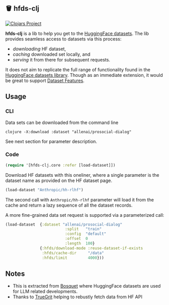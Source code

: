 ## 🪣 hfds-clj

[![Clojars Project](https://img.shields.io/clojars/v/io.github.zmedelis/hfds-clj.svg)](https://clojars.org/io.github.zmedelis/hfds-clj)

**hfds-clj** is a lib to help you get to the [HuggingFace datasets](https://huggingface.co/datasets). The lib provides seamless access to datasets via this process:
* *downloading* HF dataset,
* *caching* downloaded set locally, and
* *serving* it from there for subsequent requests.

It does not aim to replicate the full range of functionality found in the [HuggingFace datasets library](https://huggingface.co/docs/datasets/v2.14.5/en/index). Though as an immediate extension, it would be great to support [Dataset Features](https://huggingface.co/docs/datasets/v2.14.5/en/about_dataset_features).

## Usage

### CLI

Data sets can be downloaded from the command line
```
clojure -X:download :dataset "allenai/prosocial-dialog"
```
See next section for parameter description.

### Code

```clojure
(require '[hfds-clj.core :refer [load-dataset]])
```

Download HF datasets with this oneliner, where a single parameter is the dataset name as provided on the HF dataset page.

```clojure
(load-dataset "Anthropic/hh-rlhf")
```
The second call with `Anthropic/hh-rlhf` parameter will load it from the cache and return a lazy sequence of all the dataset records.

A more fine-grained data set request is supported via a parameterized call:

```clojure
(load-dataset  {:dataset "allenai/prosocial-dialog"
                          :split   "train"
                          :config  "default"
                          :offset  0
                          :length  100}
               {:hfds/download-mode :reuse-dataset-if-exists
                :hfds/cache-dir     "/data"
                :hfds/limit         4000}))
```

## Notes

* This is extracted from [Bosquet](https://github.com/zmedelis/bosquet) where HuggingFace datasets are used for LLM related developments.
* Thanks to [TrueGrit](https://github.com/KingMob/TrueGrit) helping to rebustly fetch data from HF API
